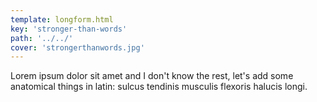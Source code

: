 ```yaml
---
template: longform.html
key: 'stronger-than-words'
path: '../../'
cover: 'strongerthanwords.jpg'
---
```


Lorem ipsum dolor sit amet and I don't know the rest, let's add some anatomical things in latin: sulcus tendinis musculis flexoris halucis longi.